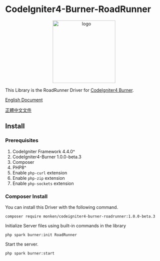 # CodeIgniter4-Burner-RoadRunner

<p align="center">
  <a href="https://ciburner.com//">
    <img src="https://i.imgur.com/YI4RqdP.png" alt="logo" width="200" />
  </a>
</p>

This Library is the RoadRunner Driver for [CodeIgniter4 Burner](https://github.com/monkenWu/CodeIgniter4-Burner).

[English Document](https://ciburner.com/en/roadrunner/)

[正體中文文件](https://ciburner.com/zh_TW/roadrunner/)

## Install

### Prerequisites
1. CodeIgniter Framework 4.4.0^
2. CodeIgniter4-Burner 1.0.0-beta.3
3. Composer
4. PHP8^
5. Enable `php-curl` extension
6. Enable `php-zip` extension
7. Enable `php-sockets` extension

### Composer Install

You can install this Driver with the following command.

```
composer require monken/codeigniter4-burner-roadrunner:1.0.0-beta.3
```

Initialize Server files using built-in commands in the library

```
php spark burner:init RoadRunner
```

Start the server.

```
php spark burner:start
```
